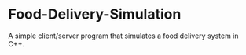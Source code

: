 # Food-Delivery-Simulation
A simple client/server program that simulates a food delivery system in C++.
